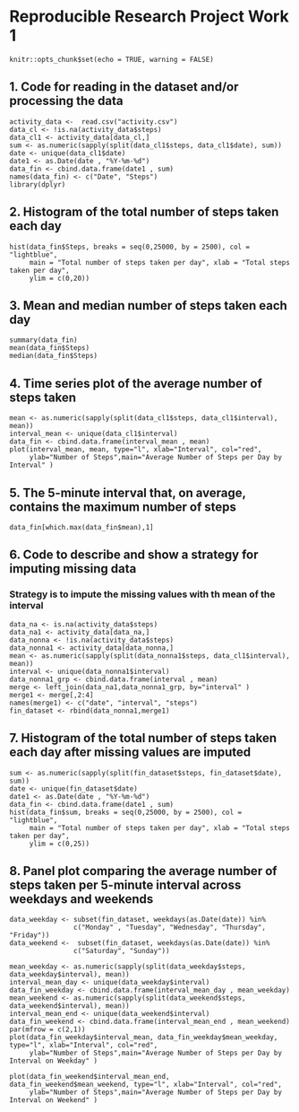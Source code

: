# Reproducible Research Project Work 1
```{r setup, include=FALSE}
knitr::opts_chunk$set(echo = TRUE, warning = FALSE)
```

## 1. Code for reading in the dataset and/or processing the data
```{r}
activity_data <-  read.csv("activity.csv")
data_cl <- !is.na(activity_data$steps)
data_cl1 <- activity_data[data_cl,]
sum <- as.numeric(sapply(split(data_cl1$steps, data_cl1$date), sum))
date <- unique(data_cl1$date)
date1 <- as.Date(date , "%Y-%m-%d")
data_fin <- cbind.data.frame(date1 , sum)
names(data_fin) <- c("Date", "Steps")
library(dplyr)
```
## 2. Histogram of the total number of steps taken each day
```{r}
hist(data_fin$Steps, breaks = seq(0,25000, by = 2500), col = "lightblue", 
     main = "Total number of steps taken per day", xlab = "Total steps taken per day",
     ylim = c(0,20))
```

## 3. Mean and median number of steps taken each day
```{r}
summary(data_fin)
mean(data_fin$Steps)
median(data_fin$Steps)
```

## 4. Time series plot of the average number of steps taken
```{r}
mean <- as.numeric(sapply(split(data_cl1$steps, data_cl1$interval), mean))
interval_mean <- unique(data_cl1$interval)
data_fin <- cbind.data.frame(interval_mean , mean)
plot(interval_mean, mean, type="l", xlab="Interval", col="red",
     ylab="Number of Steps",main="Average Number of Steps per Day by Interval" )
```

## 5. The 5-minute interval that, on average, contains the maximum number of steps
```{r}
data_fin[which.max(data_fin$mean),1]
```

## 6. Code to describe and show a strategy for imputing missing data
### Strategy is to impute the missing values with th mean of the interval
```{r}
data_na <- is.na(activity_data$steps)
data_na1 <- activity_data[data_na,]
data_nonna <- !is.na(activity_data$steps)
data_nonna1 <- activity_data[data_nonna,]
mean <- as.numeric(sapply(split(data_nonna1$steps, data_cl1$interval), mean))
interval <- unique(data_nonna1$interval)
data_nonna1_grp <- cbind.data.frame(interval , mean)
merge <- left_join(data_na1,data_nonna1_grp, by="interval" )
merge1 <- merge[,2:4]
names(merge1) <- c("date", "interval", "steps")
fin_dataset <- rbind(data_nonna1,merge1)
```
## 7. Histogram of the total number of steps taken each day after missing values are imputed
```{r}
sum <- as.numeric(sapply(split(fin_dataset$steps, fin_dataset$date), sum))
date <- unique(fin_dataset$date)
date1 <- as.Date(date , "%Y-%m-%d")
data_fin <- cbind.data.frame(date1 , sum)
hist(data_fin$sum, breaks = seq(0,25000, by = 2500), col = "lightblue", 
     main = "Total number of steps taken per day", xlab = "Total steps taken per day",
     ylim = c(0,25))
```

## 8. Panel plot comparing the average number of steps taken per 5-minute interval across weekdays and weekends

```{r}
data_weekday <- subset(fin_dataset, weekdays(as.Date(date)) %in% 
                c("Monday" , "Tuesday", "Wednesday", "Thursday", "Friday")) 
data_weekend <-  subset(fin_dataset, weekdays(as.Date(date)) %in% 
                c("Saturday", "Sunday")) 

mean_weekday <- as.numeric(sapply(split(data_weekday$steps, data_weekday$interval), mean))
interval_mean_day <- unique(data_weekday$interval)
data_fin_weekday <- cbind.data.frame(interval_mean_day , mean_weekday)
mean_weekend <- as.numeric(sapply(split(data_weekend$steps, data_weekend$interval), mean))
interval_mean_end <- unique(data_weekend$interval)
data_fin_weekend <- cbind.data.frame(interval_mean_end , mean_weekend)
par(mfrow = c(2,1))
plot(data_fin_weekday$interval_mean, data_fin_weekday$mean_weekday, type="l", xlab="Interval", col="red",
     ylab="Number of Steps",main="Average Number of Steps per Day by Interval on Weekday" )

plot(data_fin_weekend$interval_mean_end, data_fin_weekend$mean_weekend, type="l", xlab="Interval", col="red",
     ylab="Number of Steps",main="Average Number of Steps per Day by Interval on Weekend" )
```

